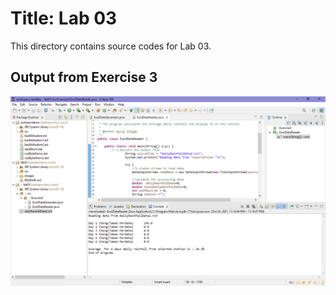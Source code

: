# Title: Lab 03
This directory contains source codes for Lab 03.
## Output from Exercise 3
![image](https://github.com/fieqasam/dadrepository/blob/main/workspace-dadlabs/lab03/images/exercise3.PNG)
